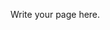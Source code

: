 <!-- 
.. title: QTarot
.. slug: qtarot
.. date: 2014-07-17 21:58:59 UTC-07:00
.. tags: 
.. link: 
.. template: github-project.tmpl
.. author: ShadowKyogre
.. description: 
.. type: text
-->

Write your page here.

